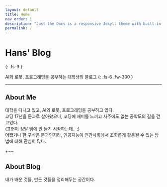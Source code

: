 ```yaml
---
layout: default
title: Home
nav_order: 1
description: "Just the Docs is a responsive Jekyll theme with built-in search that is easily customizable and hosted on GitHub Pages."
permalink: /
---
```


# Hans' Blog
{: .fs-9 }

AI와 로봇, 프로그래밍을 공부하는 대학생의 블로그
{: .fs-6 .fw-300 }

---

## About Me

대학을 다니고 있고, AI와 로봇, 프로그래밍을 공부하고 있다.<br>
코딩
17년을 문과로 살아왔으나, 코딩에 재미를 느끼고 사주에도 없는 공학도의 길을 걷고있다.<br>
(표현이 정말 맘에 안 들기 시작하는데.. ;)<br>
어쨌거나 한 구석은 문과인지라, 인공지능이 인간사회에서 조화롭게 활용될 수 있는 방법에 대해 관심이 많다.

+~~

## About Blog

내가 배운 것들, 만든 것들을 정리해두는 공간이다.<br>
